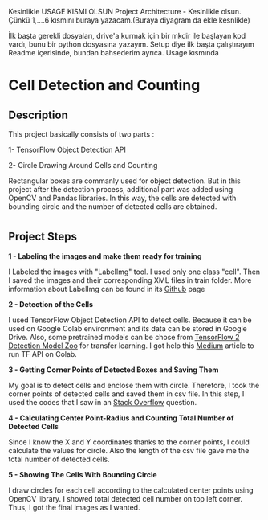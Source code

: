 Kesinlikle USAGE KISMI OLSUN
Project Architecture - Kesinlikle olsun. Çünkü 1,....6 kısmını buraya yazacam.(Buraya diyagram da ekle kesnlikle)

İlk başta gerekli dosyaları, drive'a kurmak için bir mkdir ile başlayan kod vardı, bunu bir python dosyasına yazayım. Setup diye ilk başta çalıştırayım
Readme içerisinde, bundan bahsederim ayrıca. Usage kısmında


# Cell Detection and Counting
## Description

This project basically consists of two parts : 

1- TensorFlow Object Detection API 

2-  Circle Drawing Around Cells and Counting

Rectangular boxes are commanly used for object detection. But in this project after the detection process, additional part was added using OpenCV and Pandas libraries. In this way, the cells are detected with bounding circle and the number of detected cells are obtained.
# 

## Project Steps

**1 - Labeling the images and make them ready for training**

I Labeled the images with "LabelImg" tool. I used only one class "cell". Then I saved the images and their corresponding XML files in train folder. More information about LabelImg can be found in its [Github](https://github.com/tzutalin/labelImg) page

**2 - Detection of the Cells**

I used TensorFlow Object Detection API to detect cells. Because it can be used on Google Colab environment and its data can be stored in Google Drive.
Also, some pretrained models can be chose from [TensorFlow 2 Detection Model Zoo](https://github.com/tensorflow/models/blob/master/research/object_detection/g3doc/tf2_detection_zoo.md) for transfer learning.
I got help this [Medium](https://medium.com/swlh/tensorflow-2-object-detection-api-with-google-colab-b2af171e81cc) article to run TF API on Colab.

**3 - Getting Corner Points of Detected Boxes and Saving Them**

My goal is to detect cells and enclose them with circle. Therefore, I took the corner points of detected cells and saved them in csv file. In this step, I used the codes that I saw in an [Stack Overflow](https://stackoverflow.com/questions/48915003/get-the-bounding-box-coordinates-in-the-tensorflow-object-detection-api-tutorial) question.

**4 - Calculating Center Point-Radius and Counting Total Number of Detected Cells**

Since I know the X and Y coordinates thanks to the corner points, I could calculate the values for circle. Also the length of the csv file gave me the total number of detected cells.

**5 - Showing The Cells With Bounding Circle**

I draw circles for each cell according to the calculated center points using OpenCV library. I showed total detected cell number on top left corner. Thus, I got the final images as I wanted.

